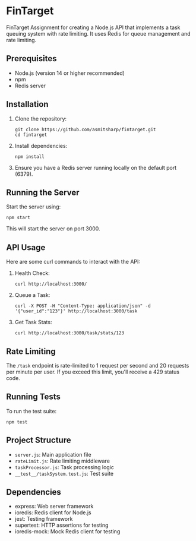 # FinTarget

FinTarget Assignment for creating a Node.js API that implements a task queuing system with rate limiting. It uses Redis for queue management and rate limiting.

## Prerequisites

- Node.js (version 14 or higher recommended)
- npm
- Redis server

## Installation

1. Clone the repository:

   ```
   git clone https://github.com/asmitsharp/fintarget.git
   cd fintarget
   ```

2. Install dependencies:

   ```
   npm install
   ```

3. Ensure you have a Redis server running locally on the default port (6379).

## Running the Server

Start the server using:

```
npm start
```

This will start the server on port 3000.

## API Usage

Here are some curl commands to interact with the API:

1. Health Check:

   ```
   curl http://localhost:3000/
   ```

2. Queue a Task:

   ```
   curl -X POST -H "Content-Type: application/json" -d '{"user_id":"123"}' http://localhost:3000/task
   ```

3. Get Task Stats:
   ```
   curl http://localhost:3000/task/stats/123
   ```

## Rate Limiting

The `/task` endpoint is rate-limited to 1 request per second and 20 requests per minute per user. If you exceed this limit, you'll receive a 429 status code.

## Running Tests

To run the test suite:

```
npm test
```

## Project Structure

- `server.js`: Main application file
- `rateLimit.js`: Rate limiting middleware
- `taskProcessor.js`: Task processing logic
- `__test__/taskSystem.test.js`: Test suite

## Dependencies

- express: Web server framework
- ioredis: Redis client for Node.js
- jest: Testing framework
- supertest: HTTP assertions for testing
- ioredis-mock: Mock Redis client for testing
